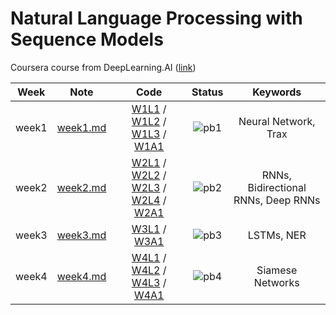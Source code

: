 # Natural Language Processing with Sequence Models

Coursera course from DeepLearning.AI ([link](https://www.coursera.org/learn/sequence-models-in-nlp))

<div align="center">

| **Week** |                                        **Note**                                         |                                                                                                                                                                                                                                                                                                **Code**                                                                                                                                                                                                                                                                                                 |              **Status**              |            **Keywords**             |
| :------: | :-------------------------------------------------------------------------------------: | :-----------------------------------------------------------------------------------------------------------------------------------------------------------------------------------------------------------------------------------------------------------------------------------------------------------------------------------------------------------------------------------------------------------------------------------------------------------------------------------------------------------------------------------------------------------------------------------------------------: | :----------------------------------: | :---------------------------------: |
|  week1   | [week1.md](https://github.com/yixiaowang2001/NLP_Notes/blob/main/Course3/note/week1.md) |                                                    [W1L1](https://github.com/yixiaowang2001/NLP_Notes/blob/main/Course3/code/lab/W1/NLP_C3_W1_lecture_nb_01_trax_intro.ipynb) / [W1L2](https://github.com/yixiaowang2001/NLP_Notes/blob/main/Course3/code/lab/W1/NLP_C3_W1_lecture_nb_02_classes.ipynb) / [W1L3](https://github.com/yixiaowang2001/NLP_Notes/blob/main/Course3/code/lab/W1/NLP_C3_W1_lecture_nb_03_data_generators.ipynb) / [W1A1](https://github.com/yixiaowang2001/NLP_Notes/blob/main/Course3/code/hw/W1/C3_W1_Assignment.ipynb)                                                     | ![pb1](https://progress-bar.dev/100) |        Neural Network, Trax         |
|  week2   | [week2.md](https://github.com/yixiaowang2001/NLP_Notes/blob/main/Course3/note/week2.md) | [W2L1](https://github.com/yixiaowang2001/NLP_Notes/blob/main/Course3/code/lab/W2/C3_W2_lecture_nb_1_Hidden_State_Activation.ipynb) / [W2L2](https://github.com/yixiaowang2001/NLP_Notes/blob/main/Course3/code/lab/W2/C3_W2_lecture_nb_2_RNNs.ipynb) / [W2L3](https://github.com/yixiaowang2001/NLP_Notes/blob/main/Course3/code/lab/W2/C3_W2_lecture_nb_3_perplexity.ipynb) / [W2L4](https://github.com/yixiaowang2001/NLP_Notes/blob/main/Course3/code/lab/W2/C3_W2_lecture_nb_4_GRU.ipynb) / [W2A1](https://github.com/yixiaowang2001/NLP_Notes/blob/main/Course3/code/hw/W2/C3_W2_Assignment.ipynb) | ![pb2](https://progress-bar.dev/100) | RNNs, Bidirectional RNNs, Deep RNNs |
|  week3   | [week3.md](https://github.com/yixiaowang2001/NLP_Notes/blob/main/Course3/note/week3.md) |                                                                                                                                                                              [W3L1](https://github.com/yixiaowang2001/NLP_Notes/blob/main/Course3/code/lab/W3/C3_W3_Lecture_Notebook_Vanishing_Gradients.ipynb) / [W3A1](https://github.com/yixiaowang2001/NLP_Notes/blob/main/Course3/code/hw/W3/C3_W3_Assignment.ipynb)                                                                                                                                                                               | ![pb3](https://progress-bar.dev/100) |             LSTMs, NER              |
|  week4   | [week4.md](https://github.com/yixiaowang2001/NLP_Notes/blob/main/Course3/note/week4.md) |                                                          [W4L1](https://github.com/yixiaowang2001/NLP_Notes/blob/main/Course3/code/lab/W4/C3_W4_lecture_nb_1_siamese.ipynb) / [W4L2](https://github.com/yixiaowang2001/NLP_Notes/blob/main/Course3/code/lab/W4/C3_W4_lecture_nb_2_Modified_Triplet_Loss.ipynb) / [W4L3](https://github.com/yixiaowang2001/NLP_Notes/blob/main/Course3/code/lab/W4/C3_W4_lecture_nb_3_accuracy.ipynb) / [W4A1](https://github.com/yixiaowang2001/NLP_Notes/blob/main/Course3/code/hw/W4/C3_W4_Assignment.ipynb)                                                          | ![pb4](https://progress-bar.dev/100) |          Siamese Networks           |

</div>
